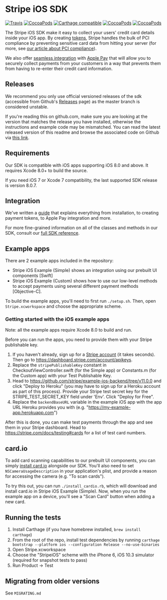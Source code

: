 # Stripe iOS SDK
[![Travis](https://img.shields.io/travis/stripe/stripe-ios/master.svg?style=flat)](https://travis-ci.org/stripe/stripe-ios)
[![CocoaPods](https://img.shields.io/cocoapods/v/Stripe.svg?style=flat)](http://cocoapods.org/?q=author%3Astripe%20name%3Astripe)
[![Carthage compatible](https://img.shields.io/badge/Carthage-compatible-4BC51D.svg?style=flat)](https://github.com/Carthage/Carthage)
[![CocoaPods](https://img.shields.io/cocoapods/l/Stripe.svg?style=flat)](https://github.com/stripe/stripe-ios/blob/master/LICENSE)
[![CocoaPods](https://img.shields.io/cocoapods/p/Stripe.svg?style=flat)](https://github.com/stripe/stripe-ios#)

The Stripe iOS SDK make it easy to collect your users' credit card details inside your iOS app. By creating [tokens](https://stripe.com/docs/api#tokens), Stripe handles the bulk of PCI compliance by preventing sensitive card data from hitting your server (for more, see [our article about PCI compliance](https://support.stripe.com/questions/do-i-need-to-be-pci-compliant-what-do-i-have-to-do)).

We also offer [seamless integration](https://stripe.com/apple-pay) with [Apple Pay](https://www.apple.com/apple-pay/) that will allow you to securely collect payments from your customers in a way that prevents them from having to re-enter their credit card information.

## Releases

We recommend you only use official versioned releases of the sdk (accessible from Github's [Releases](https://github.com/stripe/stripe-ios/releases) page) as the master branch is considered unstable.

If you're reading this on github.com, make sure you are looking at the version that matches the release you have installed, otherwise the instructions and example code may be mismatched. You can read the latest released version of this readme and browse the associated code on Github via [this link](https://github.com/stripe/stripe-ios/tree/v11.0.0).

## Requirements
Our SDK is compatible with iOS apps supporting iOS 8.0 and above. It requires Xcode 8.0+ to build the source.

If you need iOS 7 or Xcode 7 compatibility, the last supported SDK release is version 8.0.7.

## Integration

We've written a [guide](https://stripe.com/docs/mobile/ios) that explains everything from installation, to creating payment tokens, to Apple Pay integration and more.

For more fine-grained information on all of the classes and methods in our SDK, consult our [full SDK reference](http://stripe.github.io/stripe-ios/docs/index.html).

## Example apps

There are 2 example apps included in the repository:
- Stripe iOS Example (Simple) shows an integration using our prebuilt UI components [Swift]
- Stripe iOS Example (Custom) shows how to use our low-level methods to accept payments using several different payment methods [Objective-C].

To build the example apps, you'll need to first run `./setup.sh`. Then, open `Stripe.xcworkspace` and choose the appropriate scheme.

### Getting started with the iOS example apps

Note: all the example apps require Xcode 8.0 to build and run.

Before you can run the apps, you need to provide them with your Stripe publishable key.

1. If you haven't already, sign up for a [Stripe account](https://dashboard.stripe.com/register) (it takes seconds). Then go to https://dashboard.stripe.com/account/apikeys.
2. Replace the `stripePublishableKey` constant in CheckoutViewController.swift (for the Simple app) or Constants.m (for the Custom app) with your Test Publishable Key.
3. Head to https://github.com/stripe/example-ios-backend/tree/v11.0.0 and click "Deploy to Heroku" (you may have to sign up for a Heroku account as part of this process). Provide your Stripe test secret key for the STRIPE_TEST_SECRET_KEY field under 'Env'. Click "Deploy for Free".
4. Replace the `backendBaseURL` variable in the example iOS app with the app URL Heroku provides you with (e.g. "https://my-example-app.herokuapp.com")

After this is done, you can make test payments through the app and see them in your Stripe dashboard. Head to https://stripe.com/docs/testing#cards for a list of test card numbers.

## card.io

To add card scanning capabilities to our prebuilt UI components, you can simply [install card.io](https://github.com/card-io/card.io-iOS-SDK#setup) alongside our SDK. You'll also need to set `NSCameraUsageDescription` in your application's plist, and provide a reason for accessing the camera (e.g. "To scan cards").

To try this out, you can run `./install_cardio.rb`, which will download and install card.io in Stripe iOS Example (Simple). Now, when you run the example app on a device, you'll see a "Scan Card" button when adding a new card.

## Running the tests

1. Install Carthage (if you have homebrew installed, `brew install carthage`)
2. From the root of the repo, install test dependencies by running `carthage bootstrap --platform ios --configuration Release --no-use-binaries`
3. Open Stripe.xcworkspace
4. Choose the "StripeiOS" scheme with the iPhone 6, iOS 10.3 simulator (required for snapshot tests to pass)
5. Run Product -> Test

## Migrating from older versions

See `MIGRATING.md`
